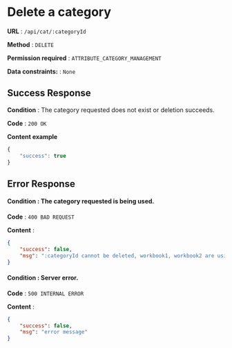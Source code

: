 # Delete a category

**URL** : `/api/cat/:categoryId`

**Method** : `DELETE`

**Permission required** : `ATTRIBUTE_CATEGORY_MANAGEMENT`

**Data constraints:** : `None`

## Success Response

**Condition** : The category requested does not exist or deletion succeeds.

**Code** : `200 OK`

**Content example**

```javascript
{
    "success": true
}
```

## Error Response

#### **Condition** : The category requested is being used.

**Code** : `400 BAD REQUEST`

**Content** :

```json
{
    "success": false,
    "msg": ":categoryId cannot be deleted, workbook1, workbook2 are using this category."
}
```


#### **Condition** : Server error.

**Code** : `500 INTERNAL ERROR`

**Content** :

```json
{
    "success": false,
    "msg": "error message"
}
```
